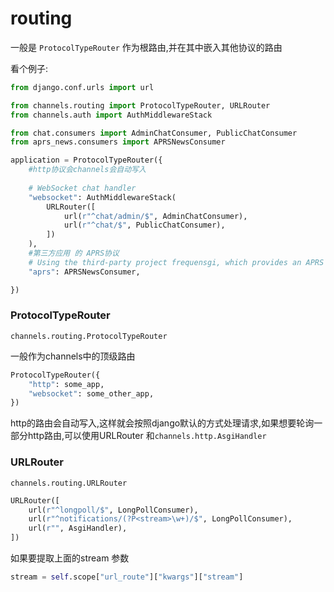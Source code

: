 # routing

一般是 `ProtocolTypeRouter` 作为根路由,并在其中嵌入其他协议的路由

看个例子:

```python
from django.conf.urls import url

from channels.routing import ProtocolTypeRouter, URLRouter
from channels.auth import AuthMiddlewareStack

from chat.consumers import AdminChatConsumer, PublicChatConsumer
from aprs_news.consumers import APRSNewsConsumer

application = ProtocolTypeRouter({
	#http协议会channels会自动写入
    
    # WebSocket chat handler
    "websocket": AuthMiddlewareStack(
        URLRouter([
            url(r"^chat/admin/$", AdminChatConsumer),
            url(r"^chat/$", PublicChatConsumer),
        ])
    ),
	#第三方应用 的 APRS协议
    # Using the third-party project frequensgi, which provides an APRS protocol
    "aprs": APRSNewsConsumer,

})
```

### ProtocolTypeRouter

`channels.routing.ProtocolTypeRouter`

一般作为channels中的顶级路由

```python
ProtocolTypeRouter({
    "http": some_app,
    "websocket": some_other_app,
})
```

http的路由会自动写入,这样就会按照django默认的方式处理请求,如果想要轮询一部分http路由,可以使用URLRouter 和`channels.http.AsgiHandler` 

### URLRouter

`channels.routing.URLRouter`

```python
URLRouter([
    url(r"^longpoll/$", LongPollConsumer),
    url(r"^notifications/(?P<stream>\w+)/$", LongPollConsumer),
    url(r"", AsgiHandler),
])
```

如果要提取上面的stream 参数

```python
stream = self.scope["url_route"]["kwargs"]["stream"]
```



